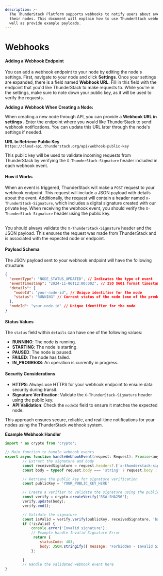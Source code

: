 ```yaml
---
description: >-
  The ThunderStack Platform supports webhooks to notify users about events in
  their nodes. This document will explain how to use ThunderStack webhooks as
  well as provide example payloads.
---
```


# Webhooks

#### Adding a Webhook Endpoint

You can add a webhook endpoint to your node by editing the node's settings. First, navigate to your node and click **Settings**. Once your settings are expanded, there is a field named **Webhook URL**. Fill in this field with the endpoint that you'd like ThunderStack to make requests to. While you're in the settings, make sure to note down your public key, as it will be used to verify the requests.

**Adding a Webhook When Creating a Node:**

When creating a new node through API, you can  provide a **Webhook URL in settings** . Enter the endpoint where you would like ThunderStack to send webhook notifications. You can update this URL later through the node's settings if needed.

**URL to Retrieve Public Key**\
`https://cloud-api.thunderstack.org/api/webhook-public-key`

This public key will be used to validate incoming requests from ThunderStack by verifying the `X-ThunderStack-Signature` header included in each webhook event.

#### How it Works

When an event is triggered, ThunderStack will make a `POST` request to your webhook endpoint. This request will include a JSON payload with details about the event. Additionally, the request will contain a header named `X-ThunderStack-Signature`, which includes a digital signature created with our private key. When receiving the webhook event, you should verify the `X-ThunderStack-Signature` header using the public key.

\
You should always validate the `X-ThunderStack-Signature` header and the JSON payload. This ensures the request was made from ThunderStack and is associated with the expected node or endpoint.

#### Payload Schema

The JSON payload sent to your webhook endpoint will have the following structure:

```json
{
  "eventType": "NODE_STATUS_UPDATED", // Indicates the type of event
  "eventTimestamp": "2024-11-06T12:00:00Z", // ISO 8601 format timestamp
  "details": {
    "nodeId": "your-node-id", // Unique identifier for the node
    "status": "RUNNING" // Current status of the node (one of the predefined statuses)
  },
  "nodeId": "your-node-id" // Unique identifier for the node
}
```

#### Status Values

The `status` field within `details` can have one of the following values:

* **RUNNING**: The node is running.
* **STARTING**: The node is starting.
* **PAUSED**: The node is paused.
* **FAILED**: The node has failed.
* **IN\_PROGRESS**: An operation is currently in progress.

#### Security Considerations

* **HTTPS**: Always use HTTPS for your webhook endpoint to ensure data security during transit.
* **Signature Verification**: Validate the `X-ThunderStack-Signature` header using the public key.
* **API Validation**: Check the `nodeId` field to ensure it matches the expected node.

This approach ensures secure, reliable, and real-time notifications for your nodes using the ThunderStack webhook system.

**Example Webhook Handler**

```javascript
import * as crypto from 'crypto';

// Main function to handle webhook events
export async function handleWebhookEvent(request: Request): Promise<any> {
        // Extract the signature and body
        const receivedSignature = request.headers?.['x-thunderstack-signature'] || request.headers?.['X-ThunderStack-Signature'];
        const body = typeof request.body === 'string' ? request.body : JSON.stringify(request.body);

        // Retrieve the public key for signature verification
        const publicKey = 'YOUR_PUBLIC_KEY_HERE'

        // Create a verifier to validate the signature using the public key
        const verify = crypto.createVerify('RSA-SHA256');
        verify.update(body);
        verify.end();

        // Validate the signature
        const isValid = verify.verify(publicKey, receivedSignature, 'base64');
        if (!isValid) {
            console.error('Invalid signature');
            // Example Handle Invalid Signature Error
             return {
                statusCode: 403,
                body: JSON.stringify({ message: 'Forbidden - Invalid Signature' })
            };
             
        }
        // Handle the validated webhook event here 
}


```
